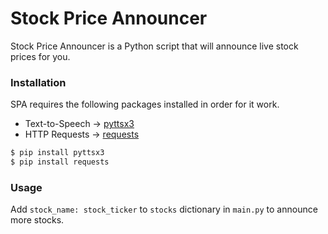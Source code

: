 # Stock Price Announcer

Stock Price Announcer is a Python script that will announce live stock prices for you.

### Installation

SPA requires the following packages installed in order for it work.

 - Text-to-Speech -> [pyttsx3](https://pypi.org/project/pyttsx3/)
 - HTTP Requests -> [requests](https://requests.readthedocs.io/en/master/user/install/#install)

```sh
$ pip install pyttsx3
$ pip install requests
```

### Usage

Add `stock_name: stock_ticker` to `stocks` dictionary in `main.py` to announce more stocks.